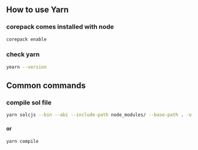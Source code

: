 ## How to use Yarn

### corepack comes installed with node

```sh
corepack enable
```

### check yarn

```sh
yearn --version
```

## Common commands

### compile sol file

```sh
yarn solcjs --bin --abi --include-path node_modules/ --base-path . -o . SimpleStorage.sol
```

#### or

```sh
yarn compile
```
